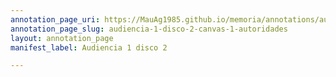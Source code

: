 ```yaml
---
annotation_page_uri: https://MauAg1985.github.io/memoria/annotations/audiencia-1-disco-2-canvas-1-autoridades.json
annotation_page_slug: audiencia-1-disco-2-canvas-1-autoridades
layout: annotation_page
manifest_label: Audiencia 1 disco 2

---
```

